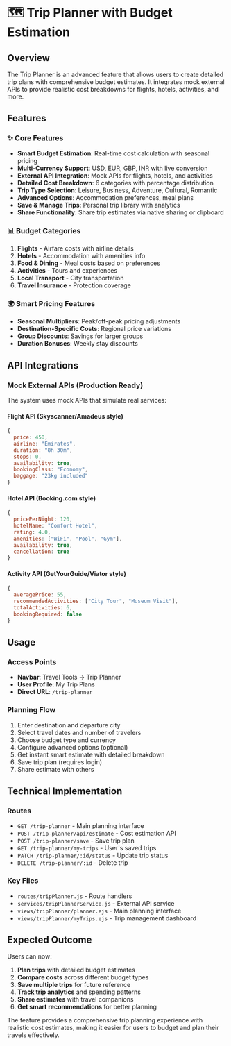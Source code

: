 # 🗺️ Trip Planner with Budget Estimation

## Overview

The Trip Planner is an advanced feature that allows users to create detailed trip plans with comprehensive budget estimates. It integrates mock external APIs to provide realistic cost breakdowns for flights, hotels, activities, and more.

## Features

### ✨ Core Features
- **Smart Budget Estimation**: Real-time cost calculation with seasonal pricing
- **Multi-Currency Support**: USD, EUR, GBP, INR with live conversion
- **External API Integration**: Mock APIs for flights, hotels, and activities
- **Detailed Cost Breakdown**: 6 categories with percentage distribution
- **Trip Type Selection**: Leisure, Business, Adventure, Cultural, Romantic
- **Advanced Options**: Accommodation preferences, meal plans
- **Save & Manage Trips**: Personal trip library with analytics
- **Share Functionality**: Share trip estimates via native sharing or clipboard

### 📊 Budget Categories
1. **Flights** - Airfare costs with airline details
2. **Hotels** - Accommodation with amenities info
3. **Food & Dining** - Meal costs based on preferences
4. **Activities** - Tours and experiences
5. **Local Transport** - City transportation
6. **Travel Insurance** - Protection coverage

### 🌍 Smart Pricing Features
- **Seasonal Multipliers**: Peak/off-peak pricing adjustments
- **Destination-Specific Costs**: Regional price variations
- **Group Discounts**: Savings for larger groups
- **Duration Bonuses**: Weekly stay discounts

## API Integrations

### Mock External APIs (Production Ready)
The system uses mock APIs that simulate real services:

#### Flight API (Skyscanner/Amadeus style)
```javascript
{
  price: 450,
  airline: "Emirates",
  duration: "8h 30m",
  stops: 0,
  availability: true,
  bookingClass: "Economy",
  baggage: "23kg included"
}
```

#### Hotel API (Booking.com style)
```javascript
{
  pricePerNight: 120,
  hotelName: "Comfort Hotel",
  rating: 4.0,
  amenities: ["WiFi", "Pool", "Gym"],
  availability: true,
  cancellation: true
}
```

#### Activity API (GetYourGuide/Viator style)
```javascript
{
  averagePrice: 55,
  recommendedActivities: ["City Tour", "Museum Visit"],
  totalActivities: 6,
  bookingRequired: false
}
```

## Usage

### Access Points
- **Navbar**: Travel Tools → Trip Planner
- **User Profile**: My Trip Plans
- **Direct URL**: `/trip-planner`

### Planning Flow
1. Enter destination and departure city
2. Select travel dates and number of travelers
3. Choose budget type and currency
4. Configure advanced options (optional)
5. Get instant smart estimate with detailed breakdown
6. Save trip plan (requires login)
7. Share estimate with others

## Technical Implementation

### Routes
- `GET /trip-planner` - Main planning interface
- `POST /trip-planner/api/estimate` - Cost estimation API
- `POST /trip-planner/save` - Save trip plan
- `GET /trip-planner/my-trips` - User's saved trips
- `PATCH /trip-planner/:id/status` - Update trip status
- `DELETE /trip-planner/:id` - Delete trip

### Key Files
- `routes/tripPlanner.js` - Route handlers
- `services/tripPlannerService.js` - External API service
- `views/tripPlanner/planner.ejs` - Main planning interface
- `views/tripPlanner/myTrips.ejs` - Trip management dashboard

## Expected Outcome

Users can now:
1. **Plan trips** with detailed budget estimates
2. **Compare costs** across different budget types
3. **Save multiple trips** for future reference
4. **Track trip analytics** and spending patterns
5. **Share estimates** with travel companions
6. **Get smart recommendations** for better planning

The feature provides a comprehensive trip planning experience with realistic cost estimates, making it easier for users to budget and plan their travels effectively.